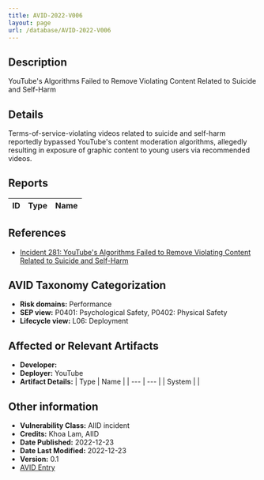 ```yaml
---
title: AVID-2022-V006
layout: page
url: /database/AVID-2022-V006
---
```


## Description

YouTube's Algorithms Failed to Remove Violating Content Related to Suicide and Self-Harm

## Details

Terms-of-service-violating videos related to suicide and self-harm reportedly bypassed YouTube's content moderation algorithms, allegedly resulting in exposure of graphic content to young users via recommended videos.

## Reports 

| ID | Type | Name |
| --- | --- | --- | 

## References

- [Incident 281: YouTube's Algorithms Failed to Remove Violating Content Related to Suicide and Self-Harm](https://incidentdatabase.ai/cite/281)

## AVID Taxonomy Categorization

- **Risk domains:** Performance
- **SEP view:** P0401: Psychological Safety, P0402: Physical Safety
- **Lifecycle view:** L06: Deployment

## Affected or Relevant Artifacts

- **Developer:** 
- **Deployer:** YouTube
- **Artifact Details:**
| Type | Name |
| --- | --- | 
| System |  |

## Other information

- **Vulnerability Class:** AIID incident
- **Credits:** Khoa Lam, AIID
- **Date Published:** 2022-12-23
- **Date Last Modified:** 2022-12-23
- **Version:** 0.1
- [AVID Entry](https://github.com/avidml/avid-db/tree/main/vulnerabilities/2022/AVID-2022-V006.json)


